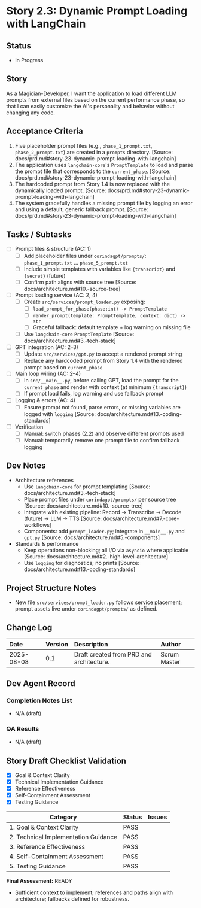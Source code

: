 # Story 2.3: Dynamic Prompt Loading with LangChain

## Status
- In Progress

## Story
As a Magician-Developer, I want the application to load different LLM prompts from external files based on the current performance phase, so that I can easily customize the AI's personality and behavior without changing any code.

## Acceptance Criteria
1. Five placeholder prompt files (e.g., `phase_1_prompt.txt`, `phase_2_prompt.txt`) are created in a `prompts` directory. [Source: docs/prd.md#story-23-dynamic-prompt-loading-with-langchain]
2. The application uses `langchain-core`'s `PromptTemplate` to load and parse the prompt file that corresponds to the `current_phase`. [Source: docs/prd.md#story-23-dynamic-prompt-loading-with-langchain]
3. The hardcoded prompt from Story 1.4 is now replaced with the dynamically loaded prompt. [Source: docs/prd.md#story-23-dynamic-prompt-loading-with-langchain]
4. The system gracefully handles a missing prompt file by logging an error and using a default, generic fallback prompt. [Source: docs/prd.md#story-23-dynamic-prompt-loading-with-langchain]

## Tasks / Subtasks
- [ ] Prompt files & structure (AC: 1)
  - [ ] Add placeholder files under `corindagpt/prompts/`: `phase_1_prompt.txt` … `phase_5_prompt.txt`
  - [ ] Include simple templates with variables like `{transcript}` and `{secret}` (future)
  - [ ] Confirm path aligns with source tree [Source: docs/architecture.md#10.-source-tree]
- [ ] Prompt loading service (AC: 2, 4)
  - [ ] Create `src/services/prompt_loader.py` exposing:
    - [ ] `load_prompt_for_phase(phase:int) -> PromptTemplate`
    - [ ] `render_prompt(template: PromptTemplate, context: dict) -> str`
    - [ ] Graceful fallback: default template + log warning on missing file
  - [ ] Use `langchain-core` `PromptTemplate` [Source: docs/architecture.md#3.-tech-stack]
- [ ] GPT integration (AC: 2–3)
  - [ ] Update `src/services/gpt.py` to accept a rendered prompt string
  - [ ] Replace any hardcoded prompt from Story 1.4 with the rendered prompt based on `current_phase`
- [ ] Main loop wiring (AC: 2–4)
  - [ ] In `src/__main__.py`, before calling GPT, load the prompt for the `current_phase` and render with context (at minimum `{transcript}`)
  - [ ] If prompt load fails, log warning and use fallback prompt
- [ ] Logging & errors (AC: 4)
  - [ ] Ensure prompt not found, parse errors, or missing variables are logged with `logging` [Source: docs/architecture.md#13.-coding-standards]
- [ ] Verification
  - [ ] Manual: switch phases (2.2) and observe different prompts used
  - [ ] Manual: temporarily remove one prompt file to confirm fallback logging

## Dev Notes
- Architecture references
  - Use `langchain-core` for prompt templating [Source: docs/architecture.md#3.-tech-stack]
  - Place prompt files under `corindagpt/prompts/` per source tree [Source: docs/architecture.md#10.-source-tree]
  - Integrate with existing pipeline: Record -> Transcribe -> Decode (future) -> LLM -> TTS [Source: docs/architecture.md#7.-core-workflows]
  - Components: add `prompt_loader.py`; integrate in `__main__.py` and `gpt.py` [Source: docs/architecture.md#5.-components]
- Standards & performance
  - Keep operations non-blocking; all I/O via `asyncio` where applicable [Source: docs/architecture.md#2.-high-level-architecture]
  - Use `logging` for diagnostics; no prints [Source: docs/architecture.md#13.-coding-standards]

## Project Structure Notes
- New file `src/services/prompt_loader.py` follows service placement; prompt assets live under `corindagpt/prompts/` as defined.

## Change Log
| Date | Version | Description | Author |
| :--- | :--- | :--- | :--- |
| 2025-08-08 | 0.1 | Draft created from PRD and architecture. | Scrum Master |

## Dev Agent Record

### Completion Notes List
- N/A (draft)

### QA Results
- N/A (draft)

## Story Draft Checklist Validation

- [x] Goal & Context Clarity
- [x] Technical Implementation Guidance
- [x] Reference Effectiveness
- [x] Self-Containment Assessment
- [x] Testing Guidance

| Category                             | Status | Issues |
| ------------------------------------ | ------ | ------ |
| 1. Goal & Context Clarity            | PASS   |        |
| 2. Technical Implementation Guidance | PASS   |        |
| 3. Reference Effectiveness           | PASS   |        |
| 4. Self-Containment Assessment       | PASS   |        |
| 5. Testing Guidance                  | PASS   |        |

**Final Assessment:** READY

- Sufficient context to implement; references and paths align with architecture; fallbacks defined for robustness.

